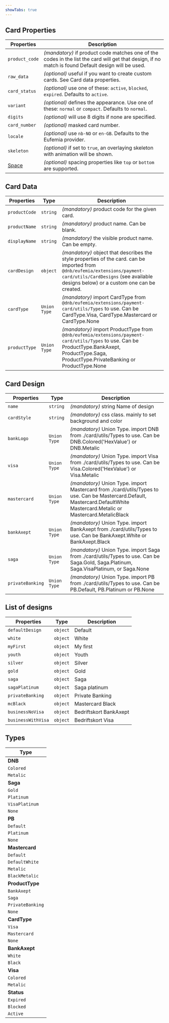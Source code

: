 ```yaml
---
showTabs: true
---
```


## Card Properties

| Properties                                  | Description                                                                                                                                         |
| ------------------------------------------- | --------------------------------------------------------------------------------------------------------------------------------------------------- |
| `product_code`                              | _(mandatory)_ if product code matches one of the codes in the list the card will get that design, if no match is found Default design will be used. |
| `raw_data`                                  | _(optional)_ useful if you want to create custom cards. See Card data properties.                                                                   |
| `card_status`                               | _(optional)_ use one of these: `active`, `blocked`, `expired`. Defaults to `active`.                                                                |
| `variant`                                   | _(optional)_ defines the appearance. Use one of these: `normal` or `compact`. Defaults to `normal`.                                                 |
| `digits`                                    | _(optional)_ will use 8 digits if none are specified.                                                                                               |
| `card_number`                               | _(optional)_ masked card number.                                                                                                                    |
| `locale`                                    | _(optional)_ use `nb-NO` or `en-GB`. Defaults to the Eufemia provider.                                                                              |
| `skeleton`                                  | _(optional)_ if set to `true`, an overlaying skeleton with animation will be shown.                                                                 |
| [Space](/uilib/components/space/properties) | _(optional)_ spacing properties like `top` or `bottom` are supported.                                                                               |

## Card Data

| Properties    | Type         | Description                                                                                                                                                                                                       |
| ------------- | ------------ | ----------------------------------------------------------------------------------------------------------------------------------------------------------------------------------------------------------------- |
| `productCode` | `string`     | _(mandatory)_ product code for the given card.                                                                                                                                                                    |
| `productName` | `string`     | _(mandatory)_ product name. Can be blank.                                                                                                                                                                         |
| `displayName` | `string`     | _(mandatory)_ the visible product name. Can be empty.                                                                                                                                                             |
| `cardDesign`  | `object`     | _(mandatory)_ object that describes the style properties of the card. can be imported from `@dnb/eufemia/extensions/payment-card/utils/CardDesigns` (see available designs below) or a custom one can be created. |
| `cardType`    | `Union Type` | _(mandatory)_ import CardType from `@dnb/eufemia/extensions/payment-card/utils/Types` to use. Can be CardType.Visa, CardType.Mastercard or CardType.None                                                          |
| `productType` | `Union Type` | _(mandatory)_ import ProductType from `@dnb/eufemia/extensions/payment-card/utils/Types` to use. Can be ProductType.BankAxept, ProductType.Saga, ProductType.PrivateBanking or ProductType.None                   |

## Card Design

| Properties       | Type         | Description                                                                                                                                                                  |
| ---------------- | ------------ | ---------------------------------------------------------------------------------------------------------------------------------------------------------------------------- |
| `name`           | `string`     | _(mandatory)_ string Name of design                                                                                                                                          |
| `cardStyle`      | `string`     | _(mandatory)_ css class. mainly to set background and color                                                                                                                  |
| `bankLogo`       | `Union Type` | _(mandatory)_ Union Type. import DNB from ./card/utils/Types to use. Can be DNB.Colored('HexValue') or DNB.Metalic                                                           |
| `visa`           | `Union Type` | _(mandatory)_ Union Type. import Visa from ./card/utils/Types to use. Can be Visa.Colored('HexValue') or Visa.Metalic                                                        |
| `mastercard`     | `Union Type` | _(mandatory)_ Union Type. import Mastercard from ./card/utils/Types to use. Can be Mastercard.Default, Mastercard.DefaultWhite Mastercard.Metalic or Mastercard.MetalicBlack |
| `bankAxept`      | `Union Type` | _(mandatory)_ Union Type. import BankAxept from ./card/utils/Types to use. Can be BankAxept.White or BankAxept.Black                                                         |
| `saga`           | `Union Type` | _(mandatory)_ Union Type. import Saga from ./card/utils/Types to use. Can be Saga.Gold, Saga.Platinum, Saga.VisaPlatinum, or Saga.None                                       |
| `privateBanking` | `Union Type` | _(mandatory)_ Union Type. import PB from ./card/utils/Types to use. Can be PB.Default, PB.Platinum or PB.None                                                                |

## List of designs

| Properties         | Type     | Description            |
| ------------------ | -------- | ---------------------- |
| `defaultDesign`    | `object` | Default                |
| `white`            | `object` | White                  |
| `myFirst`          | `object` | My first               |
| `youth`            | `object` | Youth                  |
| `silver`           | `object` | Silver                 |
| `gold`             | `object` | Gold                   |
| `saga`             | `object` | Saga                   |
| `sagaPlatinum`     | `object` | Saga platinum          |
| `privateBanking`   | `object` | Private Banking        |
| `mcBlack`          | `object` | Mastercard Black       |
| `businessNoVisa`   | `object` | Bedriftskort BankAxept |
| `businessWithVisa` | `object` | Bedriftskort Visa      |

## Types

| Type             |
| ---------------- |
| **DNB**          |
| `Colored`        |
| `Metalic`        |
| **Saga**         |
| `Gold`           |
| `Platinum`       |
| `VisaPlatinum`   |
| `None`           |
| **PB**           |
| `Default`        |
| `Platinum`       |
| `None`           |
| **Mastercard**   |
| `Default`        |
| `DefaultWhite`   |
| `Metalic`        |
| `BlackMetalic`   |
| **ProductType**  |
| `BankAxept`      |
| `Saga`           |
| `PrivateBanking` |
| `None`           |
| **CardType**     |
| `Visa`           |
| `Mastercard`     |
| `None`           |
| **BankAxept**    |
| `White`          |
| `Black`          |
| **Visa**         |
| `Colored`        |
| `Metalic`        |
| **Status**       |
| `Expired`        |
| `Blocked`        |
| `Active`         |
